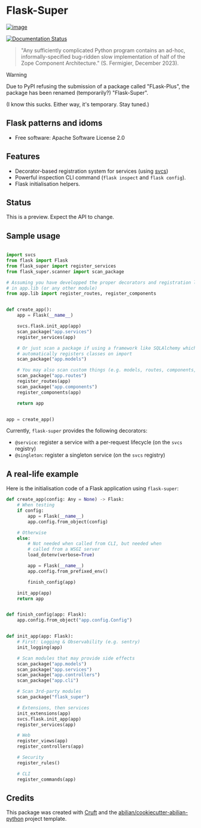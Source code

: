 # Flask-Super

[![image](https://img.shields.io/pypi/v/flask_super.svg)](https://pypi.python.org/pypi/flask_super)

[![Documentation Status](https://readthedocs.org/projects/flask-super/badge/?version=latest)](https://flask-super.readthedocs.io/en/latest/?version=latest)

> "Any sufficiently complicated Python program contains an ad-hoc, informally-specified
> bug-ridden slow implementation of half of the Zope Component Architecture." (S. Fermigier, December 2023).


> [!WARNING]
> Due to PyPI refusing the submission of a package called "FLask-Plus", the package
> has been renamed (temporarily?) "Flask-Super".
>
> (I know this sucks. Either way, it's temporary. Stay tuned.)


## Flask patterns and idoms

-   Free software: Apache Software License 2.0


## Features

- Decorator-based registration system for services (using [svcs](https://svcs.hynek.me/))
- Powerful inspection CLI command (`flask inspect` and `flask config`).
- Flask initialisation helpers.


## Status

This is a preview. Expect the API to change.

## Sample usage

```python

import svcs
from flask import Flask
from flask_super import register_services
from flask_super.scanner import scan_package

# Assuming you have developped the proper decorators and registration logic
# in app.lib (or any other module)
from app.lib import register_routes, register_components


def create_app():
    app = Flask(__name__)

    svcs.flask.init_app(app)
    scan_package("app.services")
    register_services(app)

    # Or just scan a package if using a framework like SQLAlchemy which
    # automatically registers classes on import
    scan_package("app.models")

    # You may also scan custom things (e.g. models, routes, components, etc.)
    scan_package("app.routes")
    register_routes(app)
    scan_package("app.components")
    register_components(app)

    return app


app = create_app()
```

Currently, `flask-super` provides the following decorators:

- `@service`: register a service with a per-request lifecycle (on the `svcs` registry)
- `@singleton`: register a singleton service (on the `svcs` registry)


## A real-life example

Here is the initialisation code of a Flask application using `flask-super`:

```python
def create_app(config: Any = None) -> Flask:
    # When testing
    if config:
        app = Flask(__name__)
        app.config.from_object(config)

    # Otherwise
    else:
        # Not needed when called from CLI, but needed when
        # called from a WSGI server
        load_dotenv(verbose=True)

        app = Flask(__name__)
        app.config.from_prefixed_env()

        finish_config(app)

    init_app(app)
    return app


def finish_config(app: Flask):
    app.config.from_object("app.config.Config")


def init_app(app: Flask):
    # First: Logging & Observability (e.g. sentry)
    init_logging(app)

    # Scan modules that may provide side effects
    scan_package("app.models")
    scan_package("app.services")
    scan_package("app.controllers")
    scan_package("app.cli")

    # Scan 3rd-party modules
    scan_package("flask_super")

    # Extensions, then services
    init_extensions(app)
    svcs.flask.init_app(app)
    register_services(app)

    # Web
    register_views(app)
    register_controllers(app)

    # Security
    register_rules()

    # CLI
    register_commands(app)
```

## Credits

This package was created with [Cruft](https://cruft.github.io/cruft/)
and the
[abilian/cookiecutter-abilian-python](https://github.com/abilian/cookiecutter-abilian-python)
project template.
